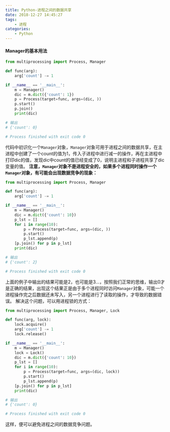 ```yaml
---
title: Python-进程之间的数据共享
date: 2018-12-27 14:45:27
tags:
    - 进程
categories:
    - Python
---
```

#### Manager的基本用法
```python
from multiprocessing import Process, Manager

def func(arg):
    arg['count'] -= 1

if __name__ == '__main__':
    m = Manager()
    dic = m.dict({'count': 1})
    p = Process(target=func, args=(dic, ))
    p.start()
    p.join()
    print(dic)

# 输出
# {'count': 0}

# Process finished with exit code 0
```
代码中初识化一个`Manager`对象，`Manager`对象可用于进程之间的数据共享，在主进程中创建了一个count的值为1，传入子进程中进行减一的操作，再在主进程中打印dic的值，发现dic中count的值已经变成了0，说明主进程和子进程共享了dic变量的值。
__注意，`Manager`对象不是进程安全的，如果多个进程同时操作一个`Manager`对象，有可能会出现数据竞争的现象：__
```python
from multiprocessing import Process, Manager

def func(arg):
    arg['count'] -= 1

if __name__ == '__main__':
    m = Manager()
    dic = m.dict({'count': 10})
    p_lst = []
    for i in range(10):
        p = Process(target=func, args=(dic, ))
        p.start()
        p_lst.append(p)
    [p.join() for p in p_lst]
    print(dic)

# 输出
# {'count': 2}

# Process finished with exit code 0
```
上面的例子中输出的结果可能是2，也可能是3...，按照我们正常的思维，输出0才是正确的结果，出现这个结果正是由于多个进程同时访问`Manager`对象，可能一个进程操作完之后数据还未写入，另一个进程进行了读取的操作，才导致的数据错误。
解决这个问题，可以用进程锁的方式：
```python
from multiprocessing import Process, Manager, Lock

def func(arg, lock):
    lock.acquire()
    arg['count'] -= 1
    lock.release()

if __name__ == '__main__':
    m = Manager()
    lock = Lock()
    dic = m.dict({'count': 10})
    p_lst = []
    for i in range(10):
        p = Process(target=func, args=(dic, lock))
        p.start()
        p_lst.append(p)
    [p.join() for p in p_lst]
    print(dic)

# 输出
# {'count': 0}

# Process finished with exit code 0
```
这样，便可以避免进程之间的数据竞争问题。